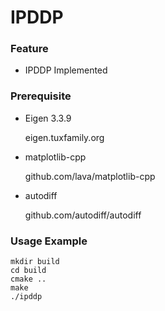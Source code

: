 # IPDDP

### Feature
- IPDDP Implemented

### Prerequisite
- Eigen 3.3.9
  
  eigen.tuxfamily.org
  
- matplotlib-cpp
  
  github.com/lava/matplotlib-cpp

  
- autodiff
  
  github.com/autodiff/autodiff


### Usage Example
```
mkdir build
cd build
cmake ..
make
./ipddp
```